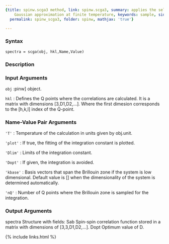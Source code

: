 ```yaml
---
{title: spinw.scga3 method, link: spinw.scga3, summary: applies the self consistent
    Gaussian approximation at finite temperature, keywords: sample, sidebar: sw_sidebar,
  permalink: spinw_scga3, folder: spinw, mathjax: 'true'}

---
```


### Syntax

`spectra = scga(obj, hkl,Name,Value)`

### Description



### Input Arguments

`obj`
:pinw] object.

`hkl`
:    Defines the Q points where the correlations are calculated. It
     is a matrix with dimensions [3,D1,D2,...]. Where the first
     dimesion corresponds to the [h,k,l] index of the Q-point.

### Name-Value Pair Arguments

`'T'`
: Temperature of the calculation in units given by obj.unit.

`'plot'`
: If true, the fitting of the integration constant is plotted.

`'Dlim'`
: Limits of the integration constant.

`'Dopt'`
: If given, the integration is avoided.

`'kbase'`
: Basis vectors that span the Brillouin zone if the system is low
  dimensional. Default value is [] when the dimensionality of the
  system is determined automatically.

`'nQ'`
: Number of Q points where the Brillouin zone is sampled for the
  integration.

### Output Arguments

spectra   Structure with fields:
  Sab     Spin-spin correlation function stored in a matrix with
          dimensions of [3,3,D1,D2,...].
  Dopt    Optimum value of D.

{% include links.html %}
